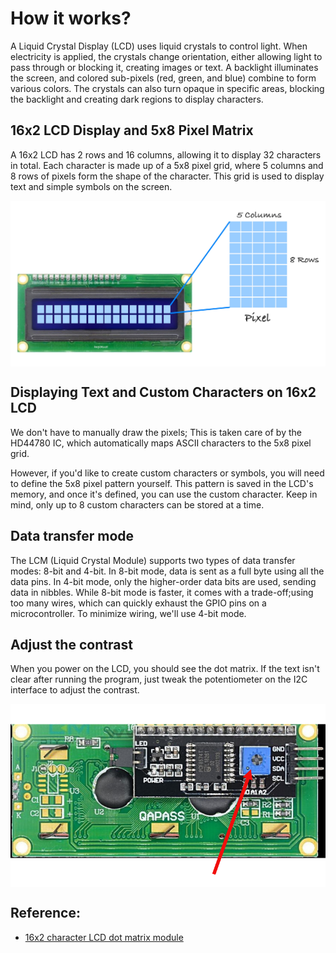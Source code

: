 # How it works?

A Liquid Crystal Display (LCD) uses liquid crystals to control light. When electricity is applied, the crystals change orientation, either allowing light to pass through or blocking it, creating images or text. A backlight illuminates the screen, and colored sub-pixels (red, green, and blue) combine to form various colors. The crystals can also turn opaque in specific areas, blocking the backlight and creating dark regions to display characters.

## 16x2 LCD Display and 5x8 Pixel Matrix
A 16x2 LCD has 2 rows and 16 columns, allowing it to display 32 characters in total. Each character is made up of a 5x8 pixel grid, where 5 columns and 8 rows of pixels form the shape of the character. This grid is used to display text and simple symbols on the screen.

<img style="display: block; margin: auto;" alt="lcd1602" src="./images/lcd1602-pixel-layout.png"/>

## Displaying Text and Custom Characters on 16x2 LCD
We don't have to manually draw the pixels; This is taken care of by the HD44780 IC, which automatically maps ASCII characters to the 5x8 pixel grid.

However, if you'd like to create custom characters or symbols, you will need to define the 5x8 pixel pattern yourself. This pattern is saved in the LCD's memory, and once it's defined, you can use the custom character. Keep in mind, only up to 8 custom characters can be stored at a time.

## Data transfer mode
The LCM (Liquid Crystal Module) supports two types of data transfer modes: 8-bit and 4-bit. In 8-bit mode, data is sent as a full byte using all the data pins. In 4-bit mode, only the higher-order data bits are used, sending data in nibbles. While 8-bit mode is faster, it comes with a trade-off;using too many wires, which can quickly exhaust the GPIO pins on a microcontroller. To minimize wiring, we'll use 4-bit mode.
 
## Adjust the contrast
When you power on the LCD, you should see the dot matrix. If the text isn't clear after running the program, just tweak the potentiometer on the I2C interface to adjust the contrast.

<img style="display: block; margin: auto;" alt="lcd1602" src="./images/lcd-i2c-pot.png"/>

## Reference:
- [16x2 character LCD dot matrix module](http://www.efton.sk/curious/lcd1602.htm)

